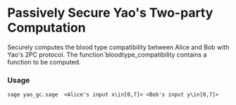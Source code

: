 # Passively Secure Yao's Two-party Computation 
Securely computes the blood type compatibility between Alice and Bob with Yao's 2PC protocol.
The function`bloodtype_compatibility contains a function to be computed.

### Usage
```
sage yao_gc.sage  <Alice's input x\in[0,7]> <Bob's input y\in[0,7]>
```

